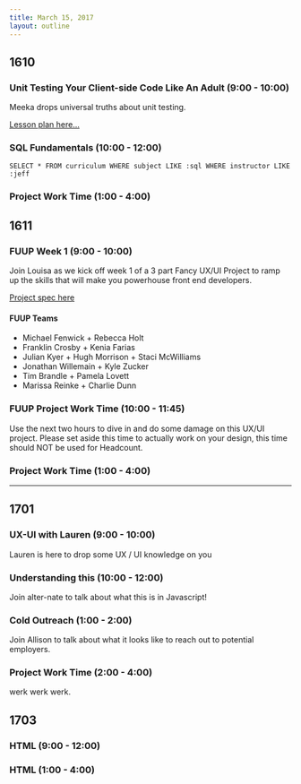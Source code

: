 ```yaml
---
title: March 15, 2017
layout: outline
---
```


## 1610

###  Unit Testing Your Client-side Code Like An Adult (9:00 - 10:00)
Meeka drops universal truths about unit testing.

[Lesson plan here...](https://github.com/turingschool-examples/unit-testing-client-side-storage/blob/master/README.md)

### SQL Fundamentals (10:00 - 12:00)
`SELECT * FROM curriculum WHERE subject LIKE :sql WHERE instructor LIKE :jeff`

### Project Work Time (1:00 - 4:00)

## 1611

### FUUP Week 1 (9:00 - 10:00)

Join Louisa as we kick off week 1 of a 3 part Fancy UX/UI Project to ramp up the skills that will make you powerhouse front end developers.  

[Project spec here](http://frontend.turing.io/projects/ultimate-ux-ui-team-challenge.html)

#### FUUP Teams

* Michael Fenwick + Rebecca Holt
* Franklin Crosby + Kenia Farias
* Julian Kyer +  Hugh Morrison + Staci McWilliams
* Jonathan Willemain +  Kyle Zucker
* Tim Brandle  + Pamela Lovett
* Marissa Reinke + Charlie Dunn

### FUUP Project Work Time (10:00 - 11:45)

Use the next two hours to dive in and do some damage on this UX/UI project. Please set aside this time to actually work on your design, this time should NOT be used for Headcount.

### Project Work Time (1:00 - 4:00)

-----------------------------------------------

## 1701

### UX-UI with Lauren (9:00 - 10:00)

Lauren is here to drop some UX / UI knowledge on you

### Understanding this (10:00 - 12:00)

Join alter-nate to talk about what this is in Javascript!

### Cold Outreach (1:00 - 2:00)

Join Allison to talk about what it looks like to reach out to potential employers.

### Project Work Time (2:00 - 4:00)

werk werk werk.

## 1703

### HTML (9:00 - 12:00)

### HTML (1:00 - 4:00)
